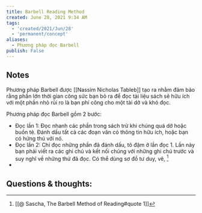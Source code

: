 ```yaml
---
title: Barbell Reading Method
created: June 28, 2021 9:34 AM
tags:
  - 'created/2021/Jun/28'
  - 'permanent/concept'
aliases:
  - Phương pháp đọc Barbell
publish: False
---
```

## Notes
Phương pháp Barbell được [[Nassim Nicholas Tableb]] tạo ra nhằm đảm bảo rằng phần lớn thời gian công sức bạn bỏ ra để đọc tài liệu sách sẽ hữu ích với một phần nhỏ rủi ro là bạn phí công cho một tài dở và khó đọc.

Phương pháp đọc Barbell gồm 2 bước:
- Đọc lần 1: Đọc nhanh các phần trong sách trừ khi chúng quá dở hoặc buồn tẻ. Đánh dấu tất cả các đoạn văn có thông tin hữu ích, hoặc bạn có hứng thú với nó.
- Đọc lần 2: Chỉ đọc những phần đã đánh dấu, tô đậm ở lần đọc 1. Lần này bạn phải viết ra các ghi chú và kết nối chúng với những ghi chú trước và suy nghĩ về những thứ đã đọc. Có thể dùng sơ đồ tư duy, vẽ, [^1]
- 

## Questions & thoughts:


[^1]: [[@ Sascha, The Barbell Method of Reading#quote 1]]
